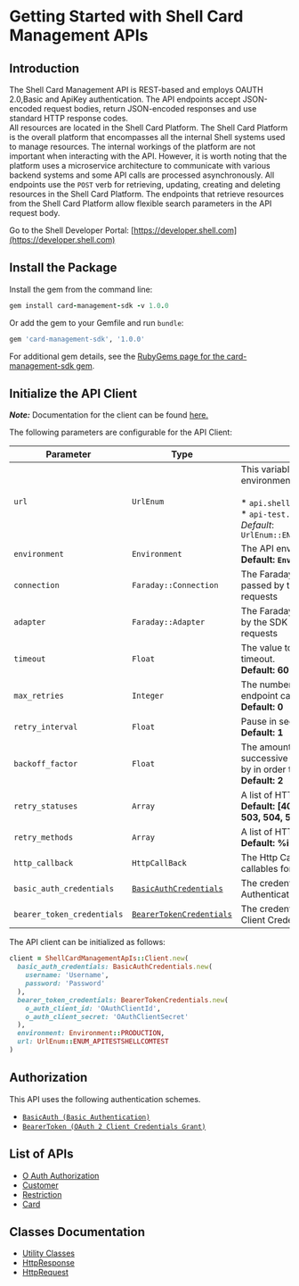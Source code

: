 
# Getting Started with Shell Card Management APIs

## Introduction

The Shell Card Management API is REST-based and employs OAUTH 2.0,Basic and ApiKey authentication.
The API endpoints accept JSON-encoded request bodies, return JSON-encoded responses and use standard HTTP response codes.  
All resources are located in the Shell Card Platform.  The Shell Card Platform is the overall platform that encompasses all the internal Shell systems used to manage resources.
The internal workings of the platform are not important when interacting with the API. However, it is worth noting that the platform uses a microservice architecture to communicate with various backend systems and some API calls are processed asynchronously.
All endpoints use the `POST` verb for retrieving, updating, creating and deleting resources in the Shell Card Platform. The endpoints that retrieve resources from the Shell Card Platform allow flexible search parameters in the API request body.

Go to the Shell Developer Portal: [https://developer.shell.com](https://developer.shell.com)

## Install the Package

Install the gem from the command line:

```ruby
gem install card-management-sdk -v 1.0.0
```

Or add the gem to your Gemfile and run `bundle`:

```ruby
gem 'card-management-sdk', '1.0.0'
```

For additional gem details, see the [RubyGems page for the card-management-sdk gem](https://rubygems.org/gems/card-management-sdk/versions/1.0.0).

## Initialize the API Client

**_Note:_** Documentation for the client can be found [here.](https://www.github.com/sdks-io/card-management-ruby-sdk/tree/1.0.0/doc/client.md)

The following parameters are configurable for the API Client:

| Parameter | Type | Description |
|  --- | --- | --- |
| `url` | `UrlEnum` | This variable specifies the type of environment. Environments:<br><br>* `api.shell.com` - Production<br>* `api-test.shell.com` - SIT<br>*Default*: `UrlEnum::ENUM_APITESTSHELLCOMTEST` |
| `environment` | `Environment` | The API environment. <br> **Default: `Environment.PRODUCTION`** |
| `connection` | `Faraday::Connection` | The Faraday connection object passed by the SDK user for making requests |
| `adapter` | `Faraday::Adapter` | The Faraday adapter object passed by the SDK user for performing http requests |
| `timeout` | `Float` | The value to use for connection timeout. <br> **Default: 60** |
| `max_retries` | `Integer` | The number of times to retry an endpoint call if it fails. <br> **Default: 0** |
| `retry_interval` | `Float` | Pause in seconds between retries. <br> **Default: 1** |
| `backoff_factor` | `Float` | The amount to multiply each successive retry's interval amount by in order to provide backoff. <br> **Default: 2** |
| `retry_statuses` | `Array` | A list of HTTP statuses to retry. <br> **Default: [408, 413, 429, 500, 502, 503, 504, 521, 522, 524]** |
| `retry_methods` | `Array` | A list of HTTP methods to retry. <br> **Default: %i[get put]** |
| `http_callback` | `HttpCallBack` | The Http CallBack allows defining callables for pre and post API calls. |
| `basic_auth_credentials` | [`BasicAuthCredentials`](https://www.github.com/sdks-io/card-management-ruby-sdk/tree/1.0.0/doc/$a/https://www.github.com/sdks-io/card-management-ruby-sdk/tree/1.0.0/basic-authentication.md) | The credential object for Basic Authentication |
| `bearer_token_credentials` | [`BearerTokenCredentials`](https://www.github.com/sdks-io/card-management-ruby-sdk/tree/1.0.0/doc/$a/https://www.github.com/sdks-io/card-management-ruby-sdk/tree/1.0.0/oauth-2-client-credentials-grant.md) | The credential object for OAuth 2 Client Credentials Grant |

The API client can be initialized as follows:

```ruby
client = ShellCardManagementApIs::Client.new(
  basic_auth_credentials: BasicAuthCredentials.new(
    username: 'Username',
    password: 'Password'
  ),
  bearer_token_credentials: BearerTokenCredentials.new(
    o_auth_client_id: 'OAuthClientId',
    o_auth_client_secret: 'OAuthClientSecret'
  ),
  environment: Environment::PRODUCTION,
  url: UrlEnum::ENUM_APITESTSHELLCOMTEST
)
```

## Authorization

This API uses the following authentication schemes.

* [`BasicAuth (Basic Authentication)`](https://www.github.com/sdks-io/card-management-ruby-sdk/tree/1.0.0/doc/$a/https://www.github.com/sdks-io/card-management-ruby-sdk/tree/1.0.0/basic-authentication.md)
* [`BearerToken (OAuth 2 Client Credentials Grant)`](https://www.github.com/sdks-io/card-management-ruby-sdk/tree/1.0.0/doc/$a/https://www.github.com/sdks-io/card-management-ruby-sdk/tree/1.0.0/oauth-2-client-credentials-grant.md)

## List of APIs

* [O Auth Authorization](https://www.github.com/sdks-io/card-management-ruby-sdk/tree/1.0.0/doc/controllers/o-auth-authorization.md)
* [Customer](https://www.github.com/sdks-io/card-management-ruby-sdk/tree/1.0.0/doc/controllers/customer.md)
* [Restriction](https://www.github.com/sdks-io/card-management-ruby-sdk/tree/1.0.0/doc/controllers/restriction.md)
* [Card](https://www.github.com/sdks-io/card-management-ruby-sdk/tree/1.0.0/doc/controllers/card.md)

## Classes Documentation

* [Utility Classes](https://www.github.com/sdks-io/card-management-ruby-sdk/tree/1.0.0/doc/utility-classes.md)
* [HttpResponse](https://www.github.com/sdks-io/card-management-ruby-sdk/tree/1.0.0/doc/http-response.md)
* [HttpRequest](https://www.github.com/sdks-io/card-management-ruby-sdk/tree/1.0.0/doc/http-request.md)


